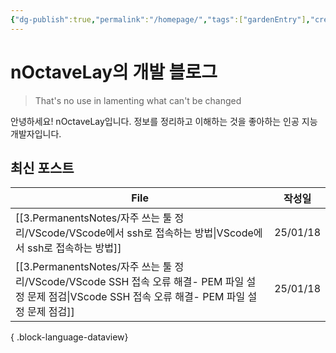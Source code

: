 ```yaml
---
{"dg-publish":true,"permalink":"/homepage/","tags":["gardenEntry"],"created":"2024-10-21T16:02:52.622+09:00","updated":"2024-11-11T21:57:23.767+09:00"}
---
```


# nOctaveLay의 개발 블로그

>That's no use in lamenting what can't be changed

안녕하세요! nOctaveLay입니다.
정보를 정리하고 이해하는 것을 좋아하는 인공 지능 개발자입니다.

## 최신 포스트

| File                                                                                                                    | 작성일      |
| ----------------------------------------------------------------------------------------------------------------------- | -------- |
| [[3.PermanentsNotes/자주 쓰는 툴 정리/VScode/VScode에서 ssh로 접속하는 방법\|VScode에서 ssh로 접속하는 방법]]                                 | 25/01/18 |
| [[3.PermanentsNotes/자주 쓰는 툴 정리/VScode/VScode SSH 접속 오류 해결-  PEM 파일 설정 문제 점검\|VScode SSH 접속 오류 해결-  PEM 파일 설정 문제 점검]] | 25/01/18 |

{ .block-language-dataview}

